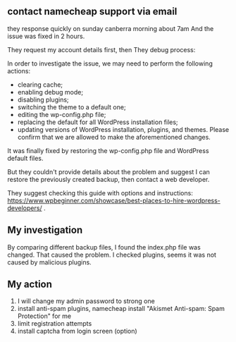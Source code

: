 ## contact namecheap support via email
they response quickly on sunday canberra morning about 7am
And the issue was fixed in 2 hours.

They request my account details first, then 
They debug process:

In order to investigate the issue, we may need to perform the following actions:
- clearing cache;
- enabling debug mode;
- disabling plugins;
- switching the theme to a default one;
- editing the wp-config.php file;
- replacing the default for all WordPress installation files;
- updating versions of WordPress installation, plugins, and themes.
Please confirm that we are allowed to make the aforementioned changes.


It was finally fixed by restoring the wp-config.php file and WordPress default files.

But they couldn't provide details about the problem and suggest I can restore the previously created backup, then contact a web developer.

They suggest checking this guide with options and instructions: https://www.wpbeginner.com/showcase/best-places-to-hire-wordpress-developers/ .


## My investigation
By comparing different backup files, I found the index.php file was changed. That caused the problem.
I checked plugins, seems it was not caused by malicious plugins. 

## My action
1. I will change my admin password to strong one 
2. install anti-spam plugins, namecheap install "Akismet Anti-spam: Spam Protection" for me
3. limit registration attempts
4. install captcha from login screen (option)